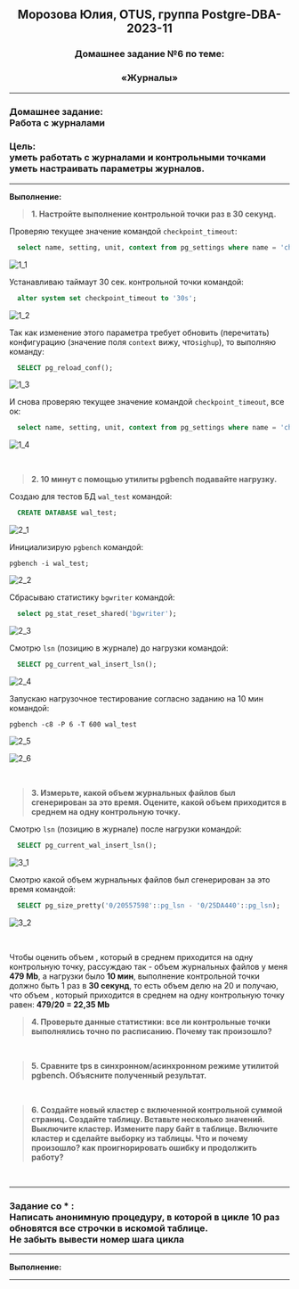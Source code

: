 **<div align="center"><h2>Морозова Юлия, OTUS, группа Postgre-DBA-2023-11</h2></div>**

**<div align=center><h3>Домашнее задание №6 по теме:</h3></div>**
**<div align=center><h3>«Журналы»</h3></div>**

***
**<h3>Домашнее задание:
<br>Работа с журналами</h3>**

**<h3>Цель:
<br>уметь работать с журналами и контрольными точками
<br>уметь настраивать параметры журналов.</h3>**

***

**Выполнение:**

>**1. Настройте выполнение контрольной точки раз в 30 секунд.**

Проверяю текущее значение командой ``checkpoint_timeout``:

```sql
  select name, setting, unit, context from pg_settings where name = 'checkpoint_timeout';
```
  ![1_1](https://github.com/Y-M-Morozova/Postgre-DBA-2023-11_OTUS_Morozova_Yulia/assets/153178571/5e71cd77-70b8-4287-817f-d9819f03d938)

Устанавливаю таймаут 30 сек. контрольной точки командой:

```sql
  alter system set checkpoint_timeout to '30s';
```

  ![1_2](https://github.com/Y-M-Morozova/Postgre-DBA-2023-11_OTUS_Morozova_Yulia/assets/153178571/cc398446-10ff-4914-a6e3-b56769215f7e)

Так как изменение этого параметра требует обновить (перечитать) конфигурацию (значение поля ``context`` вижу, что``sighup``), то выполняю команду:

```sql
  SELECT pg_reload_conf();
```

  ![1_3](https://github.com/Y-M-Morozova/Postgre-DBA-2023-11_OTUS_Morozova_Yulia/assets/153178571/b07236eb-46ab-4405-8384-3839da657ac3)

И снова проверяю текущее значение командой ``checkpoint_timeout``, все ок:

```sql
  select name, setting, unit, context from pg_settings where name = 'checkpoint_timeout';
```

  ![1_4](https://github.com/Y-M-Morozova/Postgre-DBA-2023-11_OTUS_Morozova_Yulia/assets/153178571/7d67094c-f69a-43dc-994e-9a7dbfffc53f)
  
<br/>

>**2. 10 минут c помощью утилиты pgbench подавайте нагрузку.**

Создаю для тестов БД ``wal_test`` командой:

```sql
  CREATE DATABASE wal_test;
```

![2_1](https://github.com/Y-M-Morozova/Postgre-DBA-2023-11_OTUS_Morozova_Yulia/assets/153178571/52dc566d-2604-4d45-88b8-3d2e37180292)

Инициализирую ``pgbench`` командой: 

``pgbench -i wal_test;``

  ![2_2](https://github.com/Y-M-Morozova/Postgre-DBA-2023-11_OTUS_Morozova_Yulia/assets/153178571/0f49294d-6c3c-4688-a2d1-f08ed9d32476)

Сбрасываю статистику ``bgwriter`` командой:

```sql
  select pg_stat_reset_shared('bgwriter');
```

  ![2_3](https://github.com/Y-M-Morozova/Postgre-DBA-2023-11_OTUS_Morozova_Yulia/assets/153178571/a7854ea9-8631-40f2-a981-1273eb1c581e)

Смотрю ``lsn`` (позицию в журнале) до нагрузки командой:

```sql
  SELECT pg_current_wal_insert_lsn();
```

  ![2_4](https://github.com/Y-M-Morozova/Postgre-DBA-2023-11_OTUS_Morozova_Yulia/assets/153178571/c1845d32-c9bb-48a5-83f8-fe5bb3a7ac3c)

Запускаю нагрузочное тестирование согласно заданию на 10 мин командой:

```pgbench -c8 -P 6 -T 600 wal_test```

  ![2_5](https://github.com/Y-M-Morozova/Postgre-DBA-2023-11_OTUS_Morozova_Yulia/assets/153178571/3c31bf41-322f-4b0a-b9ad-ea21c2cfe6a8)

  ![2_6](https://github.com/Y-M-Morozova/Postgre-DBA-2023-11_OTUS_Morozova_Yulia/assets/153178571/b3ab90cc-635d-4974-aa54-4652903b4c85)

<br/>

>**3. Измерьте, какой объем журнальных файлов был сгенерирован за это время. Оцените, какой объем приходится в среднем на одну контрольную точку.**

Смотрю ``lsn`` (позицию в журнале) после нагрузки командой:

```sql
  SELECT pg_current_wal_insert_lsn();
```

  ![3_1](https://github.com/Y-M-Morozova/Postgre-DBA-2023-11_OTUS_Morozova_Yulia/assets/153178571/946069a2-ddcd-4619-b91a-50aaa0299c9c)

Смотрю какой объем журнальных файлов был сгенерирован за это время командой:

```sql
  SELECT pg_size_pretty('0/20557598'::pg_lsn - '0/25DA440'::pg_lsn);
```

  ![3_2](https://github.com/Y-M-Morozova/Postgre-DBA-2023-11_OTUS_Morozova_Yulia/assets/153178571/c1613999-e02a-4d7c-8400-1d224e3b64ba)


  <br/>

Чтобы оценить объем , который в среднем приходится на одну контрольную точку, рассуждаю так - объем журнальных файлов у меня **479 Mb**, а нагрузки было **10 мин**, выполнение контрольной точки должно быть 1 раз в **30 секунд**, то есть объем делю на 20 и получаю, что объем , который приходится в среднем на одну контрольную точку равен:
**479/20 = 22,35 Mb**


>**4. Проверьте данные статистики: все ли контрольные точки выполнялись точно по расписанию. Почему так произошло?**



  <br/>

>**5. Сравните tps в синхронном/асинхронном режиме утилитой pgbench. Объясните полученный результат.**



<br/>
  
>**6. Создайте новый кластер с включенной контрольной суммой страниц. Создайте таблицу. Вставьте несколько значений. Выключите кластер. Измените пару байт в таблице. Включите кластер и сделайте выборку из таблицы. Что и почему произошло? как проигнорировать ошибку и продолжить работу?**



<br/> 






***
**<h3> Задание со * :
<br>Написать анонимную процедуру, в которой в цикле 10 раз обновятся все строчки в искомой таблице.
<br>Не забыть вывести номер шага цикла</h3>**
***

**Выполнение:**


***

